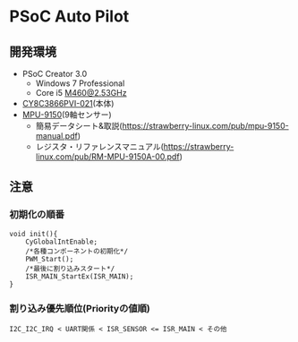 # PSoC Auto Pilot

## 開発環境
* PSoC Creator  3.0
	* Windows 7 Professional
	* Core i5 M460@2.53GHz
* [CY8C3866PVI-021](http://japan.cypress.com/?mpn=CY8C3866PVI-021)(本体)
* [MPU-9150](https://strawberry-linux.com/catalog/items?code=12150)(9軸センサー)
	* 簡易データシート&取説(https://strawberry-linux.com/pub/mpu-9150-manual.pdf)
	* レジスタ・リファレンスマニュアル(https://strawberry-linux.com/pub/RM-MPU-9150A-00.pdf)

## 注意
### 初期化の順番
	void init(){
		CyGlobalIntEnable;
		/*各種コンポーネントの初期化*/
		PWM_Start();
		/*最後に割り込みスタート*/
		ISR_MAIN_StartEx(ISR_MAIN);
	}
### 割り込み優先順位(Priorityの値順)
`I2C_I2C_IRQ < UART関係 < ISR_SENSOR <= ISR_MAIN < その他`